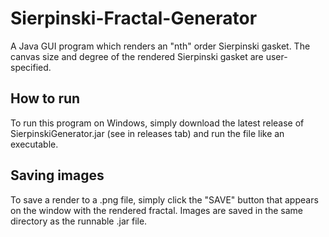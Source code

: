# Sierpinski-Fractal-Generator
A Java GUI program which renders an "nth" order Sierpinski gasket. The canvas size and degree of the rendered Sierpinski gasket are user-specified.
## How to run
To run this program on Windows, simply download the latest release of SierpinskiGenerator.jar (see in releases tab) and run the file like an executable.
## Saving images
To save a render to a .png file, simply click the "SAVE" button that appears on the window with the rendered fractal. Images are saved in the same directory as the runnable .jar file.

